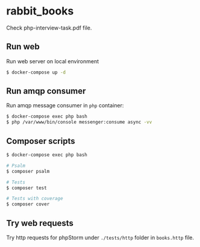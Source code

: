 # rabbit_books

Check php-interview-task.pdf file.

## Run web

Run web server on local environment
```bash
$ docker-compose up -d
```

## Run amqp consumer

Run amqp message consumer in `php` container:
```bash
$ docker-compose exec php bash
$ php /var/www/bin/console messenger:consume async -vv
```

## Composer scripts

```bash
$ docker-compose exec php bash

# Psalm
$ composer psalm

# Tests 
$ composer test

# Tests with coverage
$ composer cover
```

## Try web requests

Try http requests for phpStorm under `./tests/http` folder in `books.http` file.

